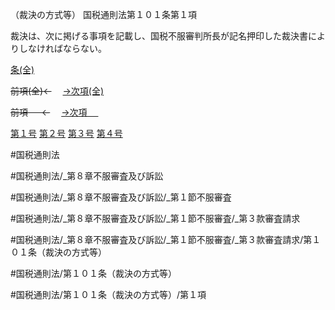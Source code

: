 （裁決の方式等）
国税通則法第１０１条第１項

裁決は、次に掲げる事項を記載し、国税不服審判所長が記名押印した裁決書によりしなければならない。

[条(全)](国税通則法＿＿＿＿＿第１０１条_.md)

~~前項(全)←~~　  [→次項(全)](国税通則法＿＿＿＿＿第１０１条第２項_.md)

~~前項 　 ←~~　  [→次項 　 ](国税通則法＿＿＿＿＿第１０１条第２項.md)

[第１号](国税通則法＿＿＿＿＿第１０１条第１項第１号.md)  [第２号](国税通則法＿＿＿＿＿第１０１条第１項第２号.md)  [第３号](国税通則法＿＿＿＿＿第１０１条第１項第３号.md)  [第４号](国税通則法＿＿＿＿＿第１０１条第１項第４号.md)  

#国税通則法

#国税通則法/_第８章不服審査及び訴訟

#国税通則法/_第８章不服審査及び訴訟/_第１節不服審査

#国税通則法/_第８章不服審査及び訴訟/_第１節不服審査/_第３款審査請求

#国税通則法/_第８章不服審査及び訴訟/_第１節不服審査/_第３款審査請求/第１０１条（裁決の方式等）

#国税通則法/第１０１条（裁決の方式等）

#国税通則法/第１０１条（裁決の方式等）/第１項

